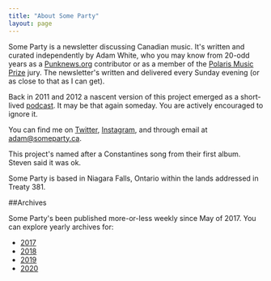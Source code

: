 ```yaml
---
title: "About Some Party"
layout: page
---
```


Some Party is a newsletter discussing Canadian music. It's written and curated independently by Adam White, who you may know from 20-odd years as a [Punknews.org](https://www.punknews.org) contributor or as a member of the [Polaris Music Prize](https://polarismusicprize.ca/) jury. The newsletter's written and delivered every Sunday evening (or as close to that as I can get).

Back in 2011 and 2012 a nascent version of this project emerged as a short-lived [podcast](https://itunes.apple.com/ca/podcast/some-party-punknews.org-ontario/id488545346?mt=2). It may be that again someday. You are actively encouraged to ignore it.

You can find me on [Twitter](https://twitter.com/adamwhite), [Instagram](https://www.instagram.com/adamwhite/), and through email at [adam@someparty.ca](mailto:adam@someparty.ca).

This project's named after a Constantines song from their first album. Steven said it was ok.

Some Party is based in Niagara Falls, Ontario within the lands addressed in Treaty 381.

##Archives

Some Party's been published more-or-less weekly since May of 2017. You can explore yearly archives for:

* [2017](/2017/)
* [2018](/2018/)
* [2019](/2019/)
* [2020](/2020/)
